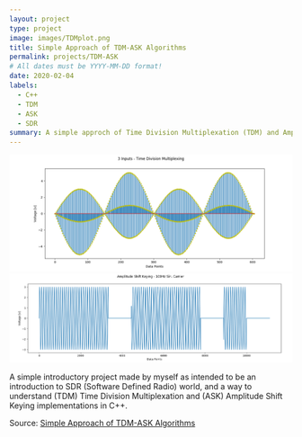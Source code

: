 ```yaml
---
layout: project
type: project
image: images/TDMplot.png
title: Simple Approach of TDM-ASK Algorithms
permalink: projects/TDM-ASK
# All dates must be YYYY-MM-DD format!
date: 2020-02-04
labels:
  - C++
  - TDM
  - ASK
  - SDR
summary: A simple approch of Time Division Multiplexation (TDM) and Amplitude Shift Keying (ASK-OOK) algoritms, developed in C++, with the objetive of keep C++ skills refined.
---
```


<div class="ui medium rounded images">
  <img class="ui image" src="../images/TDMplot.png">
  <img class="ui image" src="../images/ASKplot.png">
</div>


A simple introductory project made by myself as intended to be an introduction to SDR (Software Defined Radio) world, and a way to understand (TDM) Time Division Multiplexation and 
(ASK) Amplitude Shift Keying implementations in C++. 

Source: <a href="https://github.com/Diolante/Simple-Approach-of-TDM-ASK-Algorithms"><i class="large github icon"></i>Simple Approach of TDM-ASK Algorithms</a>

 
